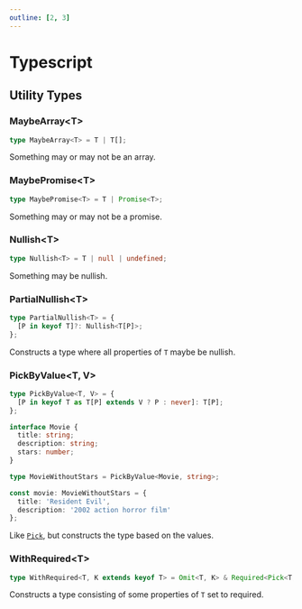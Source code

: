 ```yaml
---
outline: [2, 3]
---
```


# Typescript

## Utility Types

### MaybeArray\<T>

```ts
type MaybeArray<T> = T | T[];
```

Something may or may not be an array.

### MaybePromise\<T>

```ts
type MaybePromise<T> = T | Promise<T>;
```

Something may or may not be a promise.

### Nullish\<T>

```ts
type Nullish<T> = T | null | undefined;
```

Something may be nullish.

### PartialNullish\<T>

```ts
type PartialNullish<T> = {
  [P in keyof T]?: Nullish<T[P]>;
};
```

Constructs a type where all properties of `T` maybe be nullish.

### PickByValue\<T, V>

```ts
type PickByValue<T, V> = {
  [P in keyof T as T[P] extends V ? P : never]: T[P];
};

interface Movie {
  title: string;
  description: string;
  stars: number;
}

type MovieWithoutStars = PickByValue<Movie, string>;

const movie: MovieWithoutStars = {
  title: 'Resident Evil',
  description: '2002 action horror film'
};
```

Like [`Pick`](https://www.typescriptlang.org/docs/handbook/utility-types.html#picktype-keys), but constructs the type based on the values.

### WithRequired\<T>

```ts
type WithRequired<T, K extends keyof T> = Omit<T, K> & Required<Pick<T, K>>;
```

Constructs a type consisting of some properties of `T` set to required.
